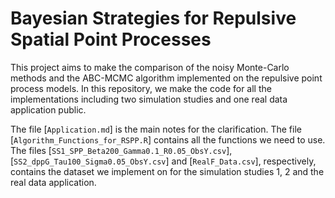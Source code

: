# Bayesian Strategies for Repulsive Spatial Point Processes

This project aims to make the comparison of the noisy Monte-Carlo methods and the ABC-MCMC algorithm implemented on the repulsive point process models.
In this repository, we make the code for all the implementations including two simulation studies and one real data application public.

The file [`Application.md`] is the main notes for the clarification.
The file [`Algorithm_Functions_for_RSPP.R`] contains all the functions we need to use.
The files [`SS1_SPP_Beta200_Gamma0.1_R0.05_ObsY.csv`], [`SS2_dppG_Tau100_Sigma0.05_ObsY.csv`] and [`RealF_Data.csv`], respectively, contains the dataset we implement on for the simulation studies $1$, $2$ and the real data application.
